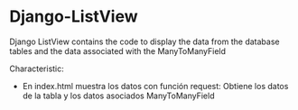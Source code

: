 # Django-ListView
Django ListView contains the code to display the data from the database tables and the data associated with the ManyToManyField


Characteristic:
* En index.html muestra los datos con función request:
   Obtiene los datos de la tabla y los datos asociados ManyToManyField
